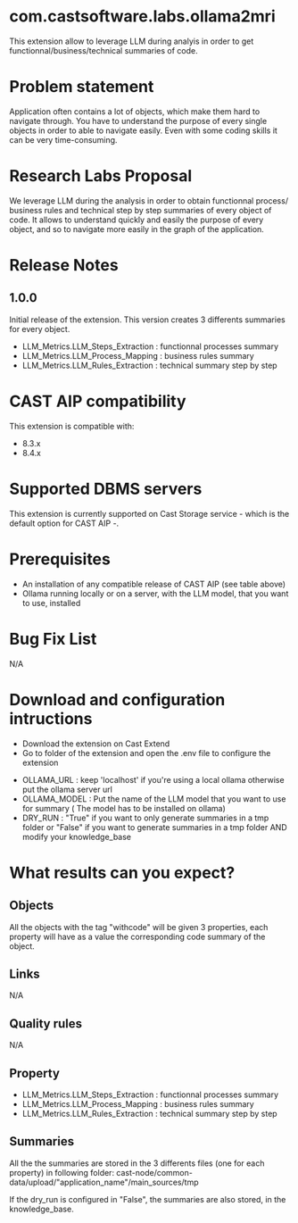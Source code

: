 # com.castsoftware.labs.ollama2mri

This extension allow to leverage LLM during analyis in order to get functionnal/business/technical summaries of code.


# Problem statement

Application often contains a lot of objects, which make them hard to navigate through. You have to understand the purpose of every single objects in order to able to navigate easily. Even with some coding skills it can be very time-consuming.

# Research Labs Proposal


We leverage LLM during the analysis in order to obtain functionnal process/ business rules and technical step by step summaries of every object of code. It allows to understand quickly and easily the purpose of every object, and so to navigate more easily in the graph of the application. 

# Release Notes
## 1.0.0

Initial release of the extension. This version creates 3 differents summaries for every object.

* LLM_Metrics.LLM_Steps_Extraction : functionnal processes summary
* LLM_Metrics.LLM_Process_Mapping : business rules summary
* LLM_Metrics.LLM_Rules_Extraction : technical summary step by step

# CAST AIP compatibility

This extension is compatible with:

* 8.3.x
* 8.4.x


# Supported DBMS servers

This extension is currently supported on Cast Storage service - which is the default option for CAST AIP -. 

# Prerequisites

* An installation of any compatible release of CAST AIP (see table above)
* Ollama running locally or on a server, with the LLM model, that you want to use, installed

# Bug Fix List

N\/A


# Download and configuration intructions

* Download the extension on Cast Extend
* Go to folder of the extension and open the .env file to configure the extension
- OLLAMA_URL : keep 'localhost' if you're using a local ollama otherwise put the ollama server url
- OLLAMA_MODEL : Put the name of the LLM model that you want to use for summary ( The model has to be installed on ollama)
- DRY_RUN : "True" if you want to only generate summaries in a tmp folder or "False" if you want to generate summaries in a tmp folder AND modify your knowledge_base



# What results can you expect?

## Objects

All the objects with the tag "withcode" will be given 3 properties, each property will have as a value the corresponding code summary of the object. 

## Links

N\/A

## Quality rules

N\/A

## Property

* LLM_Metrics.LLM_Steps_Extraction : functionnal processes summary
* LLM_Metrics.LLM_Process_Mapping : business rules summary
* LLM_Metrics.LLM_Rules_Extraction : technical summary step by step



## Summaries

All the the summaries are stored in the 3 differents files (one for each property) in following folder:
cast-node\/common-data\/upload\/"application_name"\/main_sources\/tmp

If the dry_run is configured in "False", the summaries are also stored, in the knowledge_base.


